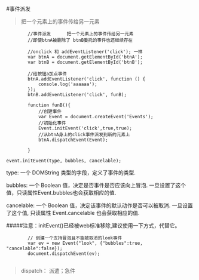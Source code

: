 #事件派发

> 把一个元素上的事件传给另一元素

```
		//事件派发   	把一个元素上的事件传给另一元素
		//即使btnA被删除了 btnB委托的事件也还继续存在
		
		//onclick 和 addEventListener('click'); 一样
		var btnA = document.getElementById('btnA');
		var btnB = document.getElementById('btnB');
		
		//给按钮a加点事件
		btnA.addEventListener('click', function () {
			console.log('aaaaaa');
		});
		btnB.addEventListener('click', funB);

		function funB(){
			//创建事件
			var Event = document.createEvent('Events');
			//初始化事件
			Event.initEvent('click',true,true);
			//从btnA身上的click事件派发到新的元素上
			btnA.dispatchEvent(Event);
		
		}
```

`event.initEvent(type, bubbles, cancelable);`

type: 一个 DOMString 类型的字段，定义了事件的类型.

bubbles: 一个 Boolean 值，决定是否事件是否应该向上冒泡. 一旦设置了这个值，只读属性Event.bubbles也会获取相应的值.

cancelable: 一个 Boolean 值，决定该事件的默认动作是否可以被取消. 一旦设置了这个值, 只读属性 Event.cancelable 也会获取相应的值.

#####注意：initEvent()已经被web标准移除,建议使用一下方式，代替它。

```
		// 创建一个支持冒泡且不能被取消的look事件
		var ev = new Event("look", {"bubbles":true, "cancelable":false});
		document.dispatchEvent(ev);
	
```


> dispatch： 派遣；急件